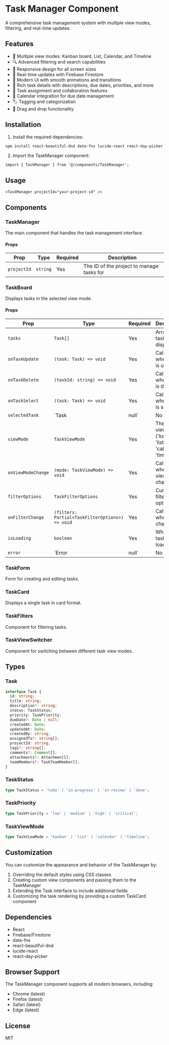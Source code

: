 # Task Manager Component

A comprehensive task management system with multiple view modes, filtering, and real-time updates.

## Features

- 🎯 Multiple view modes: Kanban board, List, Calendar, and Timeline
- 🔍 Advanced filtering and search capabilities
- 📱 Responsive design for all screen sizes
- 🔄 Real-time updates with Firebase Firestore
- 🎨 Modern UI with smooth animations and transitions
- 📝 Rich task details with descriptions, due dates, priorities, and more
- 👥 Task assignment and collaboration features
- 📅 Calendar integration for due date management
- 🏷️ Tagging and categorization
- 🔄 Drag and drop functionality

## Installation

1. Install the required dependencies:

```bash
npm install react-beautiful-dnd date-fns lucide-react react-day-picker
```

2. Import the TaskManager component:

```tsx
import { TaskManager } from '@/components/TaskManager';
```

## Usage

```tsx
<TaskManager projectId="your-project-id" />
```

## Components

### TaskManager

The main component that handles the task management interface.

#### Props

| Prop | Type | Required | Description |
|------|------|----------|-------------|
| `projectId` | `string` | Yes | The ID of the project to manage tasks for |

### TaskBoard

Displays tasks in the selected view mode.

#### Props

| Prop | Type | Required | Description |
|------|------|----------|-------------|
| `tasks` | `Task[]` | Yes | Array of tasks to display |
| `onTaskUpdate` | `(task: Task) => void` | Yes | Callback when a task is updated |
| `onTaskDelete` | `(taskId: string) => void` | Yes | Callback when a task is deleted |
| `onTaskSelect` | `(task: Task) => void` | Yes | Callback when a task is selected |
| `selectedTask` | `Task | null` | No | The currently selected task |
| `viewMode` | `TaskViewMode` | Yes | The current view mode ('kanban', 'list', 'calendar', 'timeline') |
| `onViewModeChange` | `(mode: TaskViewMode) => void` | Yes | Callback when the view mode changes |
| `filterOptions` | `TaskFilterOptions` | Yes | Current filter options |
| `onFilterChange` | `(filters: Partial<TaskFilterOptions>) => void` | Yes | Callback when filters change |
| `isLoading` | `boolean` | Yes | Whether tasks are loading |
| `error` | `Error | null` | No | Error object if loading failed |

### TaskForm

Form for creating and editing tasks.

### TaskCard

Displays a single task in card format.

### TaskFilters

Component for filtering tasks.

### TaskViewSwitcher

Component for switching between different task view modes.

## Types

### Task

```typescript
interface Task {
  id: string;
  title: string;
  description?: string;
  status: TaskStatus;
  priority: TaskPriority;
  dueDate?: Date | null;
  createdAt: Date;
  updatedAt: Date;
  createdBy: string;
  assignedTo?: string[];
  projectId: string;
  tags?: string[];
  comments?: Comment[];
  attachments?: Attachment[];
  teamMembers?: TaskTeamMember[];
}
```

### TaskStatus

```typescript
type TaskStatus = 'todo' | 'in-progress' | 'in-review' | 'done';
```

### TaskPriority

```typescript
type TaskPriority = 'low' | 'medium' | 'high' | 'critical';
```

### TaskViewMode

```typescript
type TaskViewMode = 'kanban' | 'list' | 'calendar' | 'timeline';
```

## Customization

You can customize the appearance and behavior of the TaskManager by:

1. Overriding the default styles using CSS classes
2. Creating custom view components and passing them to the TaskManager
3. Extending the Task interface to include additional fields
4. Customizing the task rendering by providing a custom TaskCard component

## Dependencies

- React
- Firebase/Firestore
- date-fns
- react-beautiful-dnd
- lucide-react
- react-day-picker

## Browser Support

The TaskManager component supports all modern browsers, including:

- Chrome (latest)
- Firefox (latest)
- Safari (latest)
- Edge (latest)

## License

MIT

